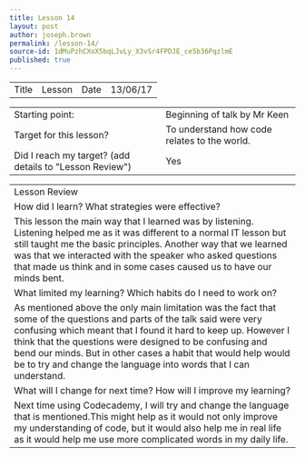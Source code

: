 ```yaml
---
title: Lesson 14
layout: post
author: joseph.brown
permalink: /lesson-14/
source-id: 1dMuPzhCXoX5bqLJvLy_X3vSr4FPDJE_ce5b36PqzlmE
published: true
---
```

<table>
  <tr>
    <td>Title</td>
    <td>Lesson</td>
    <td>Date</td>
    <td>13/06/17</td>
  </tr>
</table>


<table>
  <tr>
    <td>Starting point:</td>
    <td>Beginning of talk by Mr Keen</td>
  </tr>
  <tr>
    <td>Target for this lesson?</td>
    <td>To understand how code relates to the world.</td>
  </tr>
  <tr>
    <td>Did I reach my target? 
(add details to "Lesson Review")</td>
    <td> Yes</td>
  </tr>
</table>


<table>
  <tr>
    <td>Lesson Review</td>
  </tr>
  <tr>
    <td>How did I learn? What strategies were effective? </td>
  </tr>
  <tr>
    <td>This lesson the main way that I learned was by listening. Listening helped me as it was different to a normal IT lesson but still taught me the basic principles. Another way that we learned was that we interacted with the speaker who asked questions that made us think and in some cases caused us to have our minds bent.</td>
  </tr>
  <tr>
    <td>What limited my learning? Which habits do I need to work on? </td>
  </tr>
  <tr>
    <td>As mentioned above the only main limitation was the fact that some of the questions and parts of the talk said were very confusing which meant that I found it hard to keep up. However I think that the questions were designed to be confusing and bend our minds. But in other cases a habit that would help would be to try and change the language into words that I can understand.</td>
  </tr>
  <tr>
    <td>What will I change for next time? How will I improve my learning?</td>
  </tr>
  <tr>
    <td>Next time using Codecademy, I will try and change the language that is mentioned.This might help as it would not only improve my understanding of code, but it would also help me in real life as it would help me use more complicated words in my daily life.</td>
  </tr>
</table>


